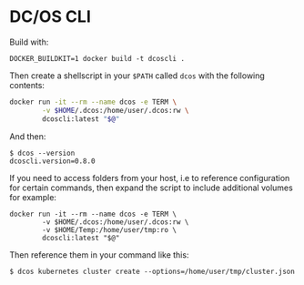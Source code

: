 # DC/OS CLI 

Build with:

```
DOCKER_BUILDKIT=1 docker build -t dcoscli .
```

Then create a shellscript in your `$PATH` called `dcos` with the following contents:

```sh
docker run -it --rm --name dcos -e TERM \
        -v $HOME/.dcos:/home/user/.dcos:rw \
        dcoscli:latest "$@"
```

And then:

```
$ dcos --version
dcoscli.version=0.8.0
```

If you need to access folders from your host, i.e to reference configuration for certain commands, then expand the script to include additional volumes for example:

```shell
docker run -it --rm --name dcos -e TERM \
        -v $HOME/.dcos:/home/user/.dcos:rw \
        -v $HOME/Temp:/home/user/tmp:ro \
        dcoscli:latest "$@"
```

Then reference them in your command like this:

```shell
$ dcos kubernetes cluster create --options=/home/user/tmp/cluster.json
```
